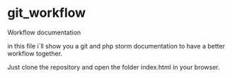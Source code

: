 # git_workflow
Workflow documentation

in this file i´ll show you a git and php storm documentation to have a better workflow together.

Just clone the repository and open the folder index.html in your browser. 
